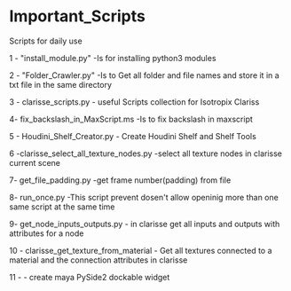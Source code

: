 # Important_Scripts
Scripts for daily use

1 - "install_module.py"        -Is for installing python3 modules 


2 - "Folder_Crawler.py"        -Is to Get all folder and file names and store it in a txt file in the same directory


3 - clarisse_scripts.py         - useful Scripts collection for Isotropix Clariss

4- fix_backslash_in_MaxScript.ms -Is to fix backslash in maxscript 

5 - Houdini_Shelf_Creator.py    - Create Houdini Shelf and Shelf Tools

6 -clarisse_select_all_texture_nodes.py	-select all texture nodes in clarisse current scene

7- get_file_padding.py                -get frame number(padding) from file

8- run_once.py                    -This script prevent dosen't allow openinig more than one same script at the same time 

9- get_node_inputs_outputs.py     - in clarisse get all inputs and outputs with attributes for a node 

10 - clarisse_get_texture_from_material - Get all textures connected to a material and the connection attributes in clarisse

11 -                                    - create maya PySide2 dockable widget 
